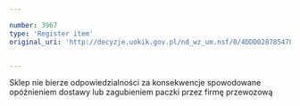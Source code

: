 ```yaml
---

number: 3967
type: 'Register item'
original_uri: 'http://decyzje.uokik.gov.pl/nd_wz_um.nsf/0/4DDD0287854788DBC1257AB100425066?OpenDocument'


---
```


Sklep nie bierze odpowiedzialności za konsekwencje spowodowane opóźnieniem dostawy lub zagubieniem paczki przez firmę przewozową

